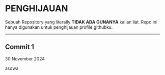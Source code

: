 # PENGHIJAUAN
Sebuah Repository yang literally **TIDAK ADA GUNANYA** kalian liat. Repo ini hanya digunakan untuk penghijauan profile githubku.

<hr>

## Commit 1
30 November 2024

asdwa
